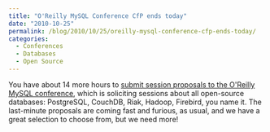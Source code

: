 ```yaml
---
title: "O'Reilly MySQL Conference CfP ends today"
date: "2010-10-25"
permalink: /blog/2010/10/25/oreilly-mysql-conference-cfp-ends-today/
categories:
  - Conferences
  - Databases
  - Open Source
---
```

You have about 14 more hours to [submit session proposals to the O'Reilly MySQL conference][1], which is soliciting sessions about all open-source databases: PostgreSQL, CouchDB, Riak, Hadoop, Firebird, you name it. The last-minute proposals are coming fast and furious, as usual, and we have a great selection to choose from, but we need more!

 [1]: http://en.oreilly.com/mysql2011/public/cfp/126
